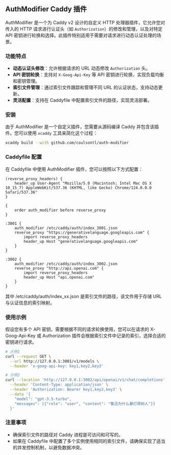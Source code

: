 ## AuthModifier Caddy 插件

AuthModifier 是一个为 Caddy v2 设计的自定义 HTTP 处理器插件，它允许您对传入的 HTTP 请求进行认证头（如 `Authorization`）的修改和管理，以及对特定 API 密钥进行轮换和选择。此插件特别适用于需要对请求进行动态认证处理的场景。

### 功能特点

- **动态认证头修改**：允许根据请求的 URL 动态修改 `Authorization` 头。
- **API 密钥轮换**：支持对 `X-Goog-Api-Key` 等 API 密钥进行轮换，实现负载均衡和密钥管理。
- **索引文件管理**：通过索引文件跟踪和管理不同 URL 的认证状态，支持动态更新。
- **灵活配置**：支持在 Caddyfile 中配置索引文件的路径，实现灵活部署。

### 安装

由于 AuthModifier 是一个自定义插件，您需要从源码编译 Caddy 并包含该插件。您可以使用 `xcaddy` 工具来简化这个过程：

```bash
xcaddy build --with github.com/coulsontl/auth-modifier
```

### Caddyfile 配置

在 Caddyfile 中使用 AuthModifier 插件，您可以按照以下方式配置：

```caddyfile
(reverse_proxy_headers) {
    header_up User-Agent "Mozilla/5.0 (Macintosh; Intel Mac OS X 10_15_7) AppleWebKit/537.36 (KHTML, like Gecko) Chrome/124.0.0.0 Safari/537.36"
}

{
    order auth_modifier before reverse_proxy
}

:3001 {
    auth_modifier /etc/caddy/auth/index_3001.json
    reverse_proxy "https://generativelanguage.googleapis.com" {
        import reverse_proxy_headers
        header_up Host "generativelanguage.googleapis.com"
    }
}

:3002 {
    auth_modifier /etc/caddy/auth/index_3002.json
    reverse_proxy "http://api.openai.com" {
        import reverse_proxy_headers
        header_up Host "api.openai.com"
    }
}
```
其中 /etc/caddy/auth/index_xx.json 是索引文件的路径，该文件用于存储 URL 与认证信息的索引映射。

### 使用示例
假设您有多个 API 密钥，需要根据不同的请求轮换使用，您可以在请求的 X-Goog-Api-Key 或 Authorization 插件会根据索引文件中记录的索引，选择合适的密钥进行请求。
```sh
# 示例1
curl --request GET \
  --url http://127.0.0.1:3001/v1/models \
  --header 'x-goog-api-key: key1,key2,key3'

# 示例2
curl --location 'http://127.0.0.1:3002/api/openai/v1/chat/completions' \
  --header 'Content-Type: application/json' \
  --header 'Authorization: Bearer key1,key2,key3' \
  --data '{
    "model": "gpt-3.5-turbo",
    "messages": [{"role": "user", "content": "鲁迅为什么暴打周树人"}]
  }'
```

### 注意事项
* 确保索引文件的路径对 Caddy 进程是可访问和可写的。
* 如果在 Caddyfile 中配置了多个实例使用相同的索引文件，请确保实现了适当的并发控制机制，以避免数据冲突。